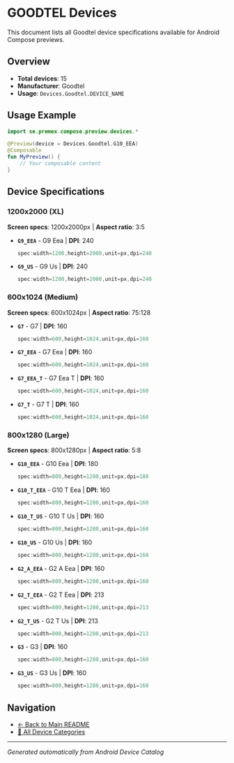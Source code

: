 # GOODTEL Devices

This document lists all Goodtel device specifications available for Android Compose previews.

## Overview

- **Total devices**: 15
- **Manufacturer**: Goodtel
- **Usage**: `Devices.Goodtel.DEVICE_NAME`

## Usage Example

```kotlin
import se.premex.compose.preview.devices.*

@Preview(device = Devices.Goodtel.G10_EEA)
@Composable
fun MyPreview() {
    // Your composable content
}
```

## Device Specifications

### 1200x2000 (XL)

**Screen specs**: 1200x2000px | **Aspect ratio**: 3:5

- **`G9_EEA`** - G9 Eea | **DPI**: 240
  ```kotlin
  spec:width=1200,height=2000,unit=px,dpi=240
  ```

- **`G9_US`** - G9 Us | **DPI**: 240
  ```kotlin
  spec:width=1200,height=2000,unit=px,dpi=240
  ```

### 600x1024 (Medium)

**Screen specs**: 600x1024px | **Aspect ratio**: 75:128

- **`G7`** - G7 | **DPI**: 160
  ```kotlin
  spec:width=600,height=1024,unit=px,dpi=160
  ```

- **`G7_EEA`** - G7 Eea | **DPI**: 160
  ```kotlin
  spec:width=600,height=1024,unit=px,dpi=160
  ```

- **`G7_EEA_T`** - G7 Eea T | **DPI**: 160
  ```kotlin
  spec:width=600,height=1024,unit=px,dpi=160
  ```

- **`G7_T`** - G7 T | **DPI**: 160
  ```kotlin
  spec:width=600,height=1024,unit=px,dpi=160
  ```

### 800x1280 (Large)

**Screen specs**: 800x1280px | **Aspect ratio**: 5:8

- **`G10_EEA`** - G10 Eea | **DPI**: 180
  ```kotlin
  spec:width=800,height=1280,unit=px,dpi=180
  ```

- **`G10_T_EEA`** - G10 T Eea | **DPI**: 160
  ```kotlin
  spec:width=800,height=1280,unit=px,dpi=160
  ```

- **`G10_T_US`** - G10 T Us | **DPI**: 160
  ```kotlin
  spec:width=800,height=1280,unit=px,dpi=160
  ```

- **`G10_US`** - G10 Us | **DPI**: 160
  ```kotlin
  spec:width=800,height=1280,unit=px,dpi=160
  ```

- **`G2_A_EEA`** - G2 A Eea | **DPI**: 160
  ```kotlin
  spec:width=800,height=1280,unit=px,dpi=160
  ```

- **`G2_T_EEA`** - G2 T Eea | **DPI**: 213
  ```kotlin
  spec:width=800,height=1280,unit=px,dpi=213
  ```

- **`G2_T_US`** - G2 T Us | **DPI**: 213
  ```kotlin
  spec:width=800,height=1280,unit=px,dpi=213
  ```

- **`G3`** - G3 | **DPI**: 160
  ```kotlin
  spec:width=800,height=1280,unit=px,dpi=160
  ```

- **`G3_US`** - G3 Us | **DPI**: 160
  ```kotlin
  spec:width=800,height=1280,unit=px,dpi=160
  ```

## Navigation

- [← Back to Main README](../../README.md)
- [📱 All Device Categories](../README.md)

---
*Generated automatically from Android Device Catalog*
